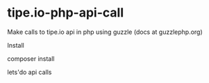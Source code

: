 # tipe.io-php-api-call
Make calls to tipe.io api in php using guzzle (docs at guzzlephp.org)

Install

composer install

lets'do api calls
